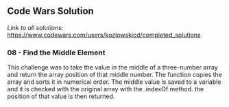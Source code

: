 ## Code Wars Solution
*Link to all solutions:* https://www.codewars.com/users/kozlowskicd/completed_solutions
### 08 - Find the Middle Element
This challenge was to take the value in the middle of a three-number array and return the array position of that middle number.  The function copies the array and sorts it in numerical order.  The middle value is saved to a variable and it is checked with the original array with the .indexOf method. the position of that value is then returned.